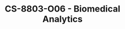 ---
layout: course
title: CS-8803-O06 - Biomedical Analytics
aliases: 
course_id: CS-8803-O06
permalink: /CS-8803-O06/
avg_difficulty: 0
avg_rating: 0
avg_workload: 0
type: course_page
---